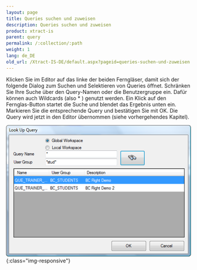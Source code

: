 ```yaml
---
layout: page
title: Queries suchen und zuweisen
description: Queries suchen und zuweisen
product: xtract-is
parent: query
permalink: /:collection/:path
weight: 1
lang: de_DE
old_url: /Xtract-IS-DE/default.aspx?pageid=queries-suchen-und-zuweisen
---
```


Klicken Sie im Editor auf das linke der beiden Ferngläser, damit sich der folgende Dialog zum Suchen und Selektieren von Queries öffnet. Schränken Sie Ihre Suche über den Query-Namen oder die Benutzergruppe ein. Dafür können auch Wildcards (also * ) genutzt werden. Ein Klick auf den Fernglas-Button startet die Suche und blendet das Ergebnis unten ein. Markieren Sie die entsprechende Query und bestätigen Sie mit OK. Die Query wird jetzt in den Editor übernommen (siehe vorhergehendes Kapitel).

![Query-Search](/img/content/Query-Search.png){:class="img-responsive"}